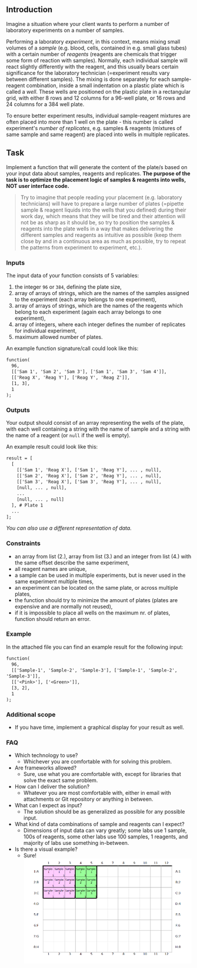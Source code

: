 ## Introduction

Imagine a situation where your client wants to perform a number of laboratory experiments on a number of samples.

Performing a laboratory *experiment*, in this context, means mixing small volumes of a *sample* (e.g. blood, cells, contained in e.g. small glass tubes) with a certain number of *reagents* (reagents are chemicals that trigger some form of reaction with samples). Normally, each individual sample will react slightly differently with the reagent, and this usually bears certain significance for the laboratory technician (=experiment results vary between different samples). The mixing is done separately for each sample-reagent combination, inside a small indentation on a plastic plate which is called a *well*. These wells are positioned on the plastic plate in a rectangular grid, with either 8 rows and 12 columns for a 96-well plate, or 16 rows and 24 columns for a 384 well plate.

To ensure better experiment results, individual sample-reagent mixtures are often placed into more than 1 well on the plate - this number is called experiment's *number of replicates*, e.g. samples & reagents (mixtures of same sample and same reagent) are placed into wells in multiple replicates.

## Task

Implement a function that will generate the content of the plate/s based on your input data about samples, reagents and replicates. **The purpose of the task is to optimize the placement logic of samples & reagents into wells, NOT user interface code.**

> Try to imagine that people reading your placement (e.g. laboratory technicians) will have to prepare a large number of plates (=pipette sample & reagent liquids into the wells that you defined) during their work day, which means that they will be tired and their attention will not be as sharp as it should be, so try to position the samples & reagents into the plate wells in a way that makes delivering the different samples and reagents as intuitive as possible (keep them close by and in a continuous area as much as possible, try to repeat the patterns from experiment to experiment, etc.).

### Inputs

The input data of your function consists of 5 variables:

1. the integer `96` or `384`, defining the plate size,
2. array of arrays of strings, which are the names of the samples assigned to the experiment (each array belongs to one experiment),
3. array of arrays of strings, which are the names of the reagents which belong to each experiment (again each array belongs to one experiment),
4. array of integers, where each integer defines the number of replicates for individual experiment,
5. maximum allowed number of plates.

An example function signature/call could look like this:

```
function(
  96,
  [['Sam 1', 'Sam 2', 'Sam 3'], ['Sam 1', 'Sam 3', 'Sam 4']],
  [['Reag X', 'Reag Y'], ['Reag Y', 'Reag Z']],
  [1, 3],
  1
);
```

### Outputs

Your output should consist of an array representing the wells of the plate, with each well containing a string with the name of sample and a string with the name of a reagent (or `null` if the well is empty).

An example result could look like this:

```
result = [
  [
    [['Sam 1', 'Reag X'], ['Sam 1', 'Reag Y'], ... , null],
    [['Sam 2', 'Reag X'], ['Sam 2', 'Reag Y'], ... , null],
    [['Sam 3', 'Reag X'], ['Sam 3', 'Reag Y'], ... , null],
    [null, ... , null],
    ...
    [null, ... , null]
  ], # Plate 1
  ...
];
```

*You can also use a different representation of data.*

### Constraints

* an array from list (2.), array from list (3.) and an integer from list (4.) with the same offset describe the same experiment,
* all reagent names are unique,
* a sample can be used in multiple experiments, but is never used in the same experiment multiple times,
* an experiment can be located on the same plate, or across multiple plates,
* the function should try to minimize the amount of plates (plates are expensive and are normally not reused),
* if it is impossible to place all wells on the maximum nr. of plates, function should return an error.

### Example

In the attached file you can find an example result for the following input:

```
function(
  96,
  [['Sample-1', 'Sample-2', 'Sample-3'], ['Sample-1', 'Sample-2', 'Sample-3']],
  [['<Pink>'], ['<Green>']],
  [3, 2],
  1
);
```

### Additional scope

* If you have time, implement a graphical display for your result as well.

### FAQ

* Which technology to use?
  * Whichever you are comfortable with for solving this problem.
* Are frameworks allowed?
  * Sure, use what you are comfortable with, except for libraries that solve the exact same problem.
* How can I deliver the solution?
  * Whatever you are most comfortable with, either in email with attachments or Git repository or anything in between. 
* What can I expect as input?
  * The solution should be as generalized as possible for any possible input.
* What kind of data combinations of sample and reagents can I expect?
  * Dimensions of input data can vary greatly; some labs use 1 sample, 100s of reagents, some other labs use 100 samples, 1 reagents, and majority of labs use something in-between.
* Is there a visual example?
  * Sure! ![example](example.png)
